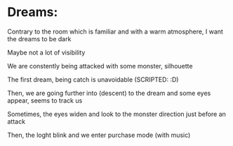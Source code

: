 # Dreams:

Contrary to the room which is familiar and with a warm atmosphere, I want the dreams to be dark

Maybe not a lot of visibility



We are constently being attacked with some monster, silhouette

The first dream, being catch is unavoidable (SCRIPTED: :D)



Then, we are going further into (descent) to the dream and some eyes appear, seems to track us

Sometimes, the eyes widen and look to the monster direction just before an attack

Then, the loght blink and we enter purchase mode (with music)

